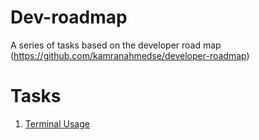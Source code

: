 # Dev-roadmap
A series of tasks based on the developer road map (https://github.com/kamranahmedse/developer-roadmap)

# Tasks
1. [Terminal Usage](terminal/README.md)